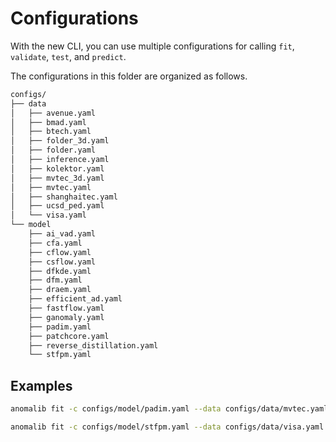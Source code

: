 # Configurations

With the new CLI, you can use multiple configurations for calling `fit`, `validate`, `test`, and `predict`.

The configurations in this folder are organized as follows.

```bash
configs/
├── data
│   ├── avenue.yaml
│   ├── bmad.yaml
│   ├── btech.yaml
│   ├── folder_3d.yaml
│   ├── folder.yaml
│   ├── inference.yaml
│   ├── kolektor.yaml
│   ├── mvtec_3d.yaml
│   ├── mvtec.yaml
│   ├── shanghaitec.yaml
│   ├── ucsd_ped.yaml
│   └── visa.yaml
└── model
    ├── ai_vad.yaml
    ├── cfa.yaml
    ├── cflow.yaml
    ├── csflow.yaml
    ├── dfkde.yaml
    ├── dfm.yaml
    ├── draem.yaml
    ├── efficient_ad.yaml
    ├── fastflow.yaml
    ├── ganomaly.yaml
    ├── padim.yaml
    ├── patchcore.yaml
    ├── reverse_distillation.yaml
    └── stfpm.yaml

```

## Examples

```bash
anomalib fit -c configs/model/padim.yaml --data configs/data/mvtec.yaml
```

```bash
anomalib fit -c configs/model/stfpm.yaml --data configs/data/visa.yaml
```
